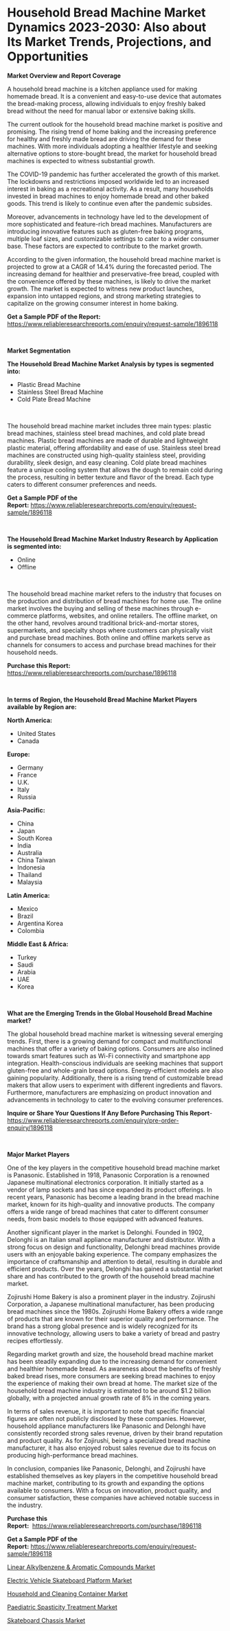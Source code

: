 <p><h1>Household Bread Machine Market Dynamics 2023-2030: Also about Its Market Trends, Projections, and Opportunities</h1></p><p><strong>Market Overview and Report Coverage</strong></p>
<p><p>A household bread machine is a kitchen appliance used for making homemade bread. It is a convenient and easy-to-use device that automates the bread-making process, allowing individuals to enjoy freshly baked bread without the need for manual labor or extensive baking skills.</p><p>The current outlook for the household bread machine market is positive and promising. The rising trend of home baking and the increasing preference for healthy and freshly made bread are driving the demand for these machines. With more individuals adopting a healthier lifestyle and seeking alternative options to store-bought bread, the market for household bread machines is expected to witness substantial growth.</p><p>The COVID-19 pandemic has further accelerated the growth of this market. The lockdowns and restrictions imposed worldwide led to an increased interest in baking as a recreational activity. As a result, many households invested in bread machines to enjoy homemade bread and other baked goods. This trend is likely to continue even after the pandemic subsides.</p><p>Moreover, advancements in technology have led to the development of more sophisticated and feature-rich bread machines. Manufacturers are introducing innovative features such as gluten-free baking programs, multiple loaf sizes, and customizable settings to cater to a wider consumer base. These factors are expected to contribute to the market growth.</p><p>According to the given information, the household bread machine market is projected to grow at a CAGR of 14.4% during the forecasted period. The increasing demand for healthier and preservative-free bread, coupled with the convenience offered by these machines, is likely to drive the market growth. The market is expected to witness new product launches, expansion into untapped regions, and strong marketing strategies to capitalize on the growing consumer interest in home baking.</p></p>
<p><strong>Get a Sample PDF of the Report:</strong> <a href="https://www.reliableresearchreports.com/enquiry/request-sample/1896118">https://www.reliableresearchreports.com/enquiry/request-sample/1896118</a></p>
<p>&nbsp;</p>
<p><strong>Market Segmentation</strong></p>
<p><strong>The Household Bread Machine Market Analysis by types is segmented into:</strong></p>
<p><ul><li>Plastic Bread Machine</li><li>Stainless Steel Bread Machine</li><li>Cold Plate Bread Machine</li></ul></p>
<p>&nbsp;</p>
<p><p>The household bread machine market includes three main types: plastic bread machines, stainless steel bread machines, and cold plate bread machines. Plastic bread machines are made of durable and lightweight plastic material, offering affordability and ease of use. Stainless steel bread machines are constructed using high-quality stainless steel, providing durability, sleek design, and easy cleaning. Cold plate bread machines feature a unique cooling system that allows the dough to remain cold during the process, resulting in better texture and flavor of the bread. Each type caters to different consumer preferences and needs.</p></p>
<p><strong>Get a Sample PDF of the Report:</strong>&nbsp;<a href="https://www.reliableresearchreports.com/enquiry/request-sample/1896118">https://www.reliableresearchreports.com/enquiry/request-sample/1896118</a></p>
<p>&nbsp;</p>
<p><strong>The Household Bread Machine Market Industry Research by Application is segmented into:</strong></p>
<p><ul><li>Online</li><li>Offline</li></ul></p>
<p>&nbsp;</p>
<p><p>The household bread machine market refers to the industry that focuses on the production and distribution of bread machines for home use. The online market involves the buying and selling of these machines through e-commerce platforms, websites, and online retailers. The offline market, on the other hand, revolves around traditional brick-and-mortar stores, supermarkets, and specialty shops where customers can physically visit and purchase bread machines. Both online and offline markets serve as channels for consumers to access and purchase bread machines for their household needs.</p></p>
<p><strong>Purchase this Report:</strong>&nbsp; <a href="https://www.reliableresearchreports.com/purchase/1896118">https://www.reliableresearchreports.com/purchase/1896118</a></p>
<p>&nbsp;</p>
<p><strong>In terms of Region, the Household Bread Machine Market Players available by Region are:</strong></p>
<p>
    <p> <strong> North America: </strong>
        <ul>
            <li>United States</li>
            <li>Canada</li>
        </ul>
        </p> 
    <p> <strong> Europe: </strong>
        <ul>
            <li>Germany</li>
            <li>France</li>
            <li>U.K.</li>
            <li>Italy</li>
            <li>Russia</li>
        </ul>
        </p> 
    <p> <strong> Asia-Pacific: </strong>
        <ul>
            <li>China</li>
            <li>Japan</li>
            <li>South Korea</li>
            <li>India</li>
            <li>Australia</li>
            <li>China Taiwan</li>
            <li>Indonesia</li>
            <li>Thailand</li>
            <li>Malaysia</li>
        </ul>
        </p> 
    <p> <strong> Latin America: </strong>
        <ul>
            <li>Mexico</li>
            <li>Brazil</li>
            <li>Argentina Korea</li>
            <li>Colombia</li>
        </ul>
        </p> 
    <p> <strong> Middle East & Africa: </strong>
        <ul>
            <li>Turkey</li>
            <li>Saudi</li>
            <li>Arabia</li>
            <li>UAE</li>
            <li>Korea</li>
        </ul>
    </p>
    </p>
<p>&nbsp;</p>
<p><strong>What are the Emerging Trends in the Global Household Bread Machine market?</strong></p>
<p><p>The global household bread machine market is witnessing several emerging trends. First, there is a growing demand for compact and multifunctional machines that offer a variety of baking options. Consumers are also inclined towards smart features such as Wi-Fi connectivity and smartphone app integration. Health-conscious individuals are seeking machines that support gluten-free and whole-grain bread options. Energy-efficient models are also gaining popularity. Additionally, there is a rising trend of customizable bread makers that allow users to experiment with different ingredients and flavors. Furthermore, manufacturers are emphasizing on product innovation and advancements in technology to cater to the evolving consumer preferences.</p></p>
<p><strong>Inquire or Share Your Questions If Any Before Purchasing This Report</strong>- <a href="https://www.reliableresearchreports.com/enquiry/pre-order-enquiry/1896118">https://www.reliableresearchreports.com/enquiry/pre-order-enquiry/1896118</a></p>
<p>&nbsp;</p>
<p><strong>Major Market Players</strong></p>
<p><p>One of the key players in the competitive household bread machine market is Panasonic. Established in 1918, Panasonic Corporation is a renowned Japanese multinational electronics corporation. It initially started as a vendor of lamp sockets and has since expanded its product offerings. In recent years, Panasonic has become a leading brand in the bread machine market, known for its high-quality and innovative products. The company offers a wide range of bread machines that cater to different consumer needs, from basic models to those equipped with advanced features.</p><p>Another significant player in the market is Delonghi. Founded in 1902, Delonghi is an Italian small appliance manufacturer and distributor. With a strong focus on design and functionality, Delonghi bread machines provide users with an enjoyable baking experience. The company emphasizes the importance of craftsmanship and attention to detail, resulting in durable and efficient products. Over the years, Delonghi has gained a substantial market share and has contributed to the growth of the household bread machine market.</p><p>Zojirushi Home Bakery is also a prominent player in the industry. Zojirushi Corporation, a Japanese multinational manufacturer, has been producing bread machines since the 1980s. Zojirushi Home Bakery offers a wide range of products that are known for their superior quality and performance. The brand has a strong global presence and is widely recognized for its innovative technology, allowing users to bake a variety of bread and pastry recipes effortlessly.</p><p>Regarding market growth and size, the household bread machine market has been steadily expanding due to the increasing demand for convenient and healthier homemade bread. As awareness about the benefits of freshly baked bread rises, more consumers are seeking bread machines to enjoy the experience of making their own bread at home. The market size of the household bread machine industry is estimated to be around $1.2 billion globally, with a projected annual growth rate of 8% in the coming years.</p><p>In terms of sales revenue, it is important to note that specific financial figures are often not publicly disclosed by these companies. However, household appliance manufacturers like Panasonic and Delonghi have consistently recorded strong sales revenue, driven by their brand reputation and product quality. As for Zojirushi, being a specialized bread machine manufacturer, it has also enjoyed robust sales revenue due to its focus on producing high-performance bread machines.</p><p>In conclusion, companies like Panasonic, Delonghi, and Zojirushi have established themselves as key players in the competitive household bread machine market, contributing to its growth and expanding the options available to consumers. With a focus on innovation, product quality, and consumer satisfaction, these companies have achieved notable success in the industry.</p></p>
<p><strong>Purchase this Report:</strong>&nbsp;&nbsp;<a href="https://www.reliableresearchreports.com/purchase/1896118">https://www.reliableresearchreports.com/purchase/1896118</a></p>
<p></p>
<p><strong>Get a Sample PDF of the Report:</strong>&nbsp;<a href="https://www.reliableresearchreports.com/enquiry/request-sample/1896118">https://www.reliableresearchreports.com/enquiry/request-sample/1896118</a></p>
<p><p><a href="https://www.linkedin.com/pulse/linear-alkylbenzene-amp-aromatic-compounds-market-size-share-vrfne/">Linear Alkylbenzene & Aromatic Compounds Market</a></p><p><a href="https://medium.com/@efrenmuller/electric-vehicle-skateboard-platform-market-competitive-analysis-market-trends-and-forecast-to-7fa1850fcfa3">Electric Vehicle Skateboard Platform Market</a></p><p><a href="https://github.com/CliffMedina6/Market-Research-Report-List-1/blob/main/household-and-cleaning-container-market.md">Household and Cleaning Container Market</a></p><p><a href="https://github.com/PeterParrish5/Market-Research-Report-List-1/blob/main/paediatric-spasticity-treatment-market.md">Paediatric Spasticity Treatment Market</a></p><p><a href="https://medium.com/@melissahaag/skateboard-chassis-market-outlook-industry-overview-and-forecast-2023-to-2030-6e6564cbe337">Skateboard Chassis Market</a></p></p>